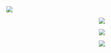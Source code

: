 <img align="center" src="https://i.imgur.com/wJsKZRb.jpg">

<p align="center">
<img src="https://komarev.com/ghpvc/?username=szyven&style=flat-square">
</p>

<p align="center">
<img src="https://github-readme-stats.vercel.app/api?username=szyven&show_icons=true&theme=midnight-purple">
</p>

<p align="center">
<img src="https://github-readme-stats.vercel.app/api/top-langs/?username=szyven&theme=midnight-purple&layout=compact">
</p>
